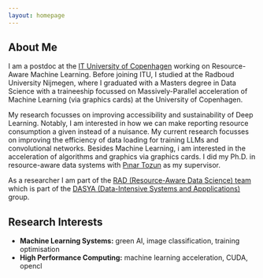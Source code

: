 ```yaml
---
layout: homepage
---
```


## About Me

I am a postdoc at the [IT University of Copenhagen](https://itu.dk) working on Resource-Aware Machine Learning. Before joining ITU, I studied at the Radboud University Nijmegen, where I graduated with a Masters degree in Data Science with a traineeship focussed on Massively-Parallel acceleration of Machine Learning (via graphics cards) at the University of Copenhagen.

My research focusses on improving accessibility and sustainability of Deep Learning. Notably, I am interested in how we can make reporting resource consumption a given instead of a nuisance. My current research focusses on improving the efficiency of data loading for training LLMs and convolutional networks. Besides Machine Learning, i am interested in the acceleration of algorithms and graphics via graphics cards. I did my Ph.D. in resource-aware data systems with [Pınar Tozun](https://www.pinartozun.com/) as my supervisor.

As a researcher I am part of the [RAD (Resource-Aware Data Science) team](https://rad.itu.dk) which is part of the [DASYA (Data-Intensive Systems and Appplications)](https://dasya.itu.dk) group.

## Research Interests

- **Machine Learning Systems:** green AI, image classification, training optimisation
- **High Performance Computing:** machine learning acceleration, CUDA, opencl

<!-- ## News

- **[Feb. 2020]** Our paper about incremental learning is accepted to CVPR 2020.
- **[Feb. 2020]** We will host the ACM Multimedia Asia 2020 conference in Singapore!
- **[Sept. 2019]** Our paper about few-shot learning is accepted to NeurIPS 2019.
- **[Mar. 2019]** Our paper about few-shot learning is accepted to CVPR 2019.

{% include_relative _includes/publications.md %}

{% include_relative _includes/services.md %} -->
